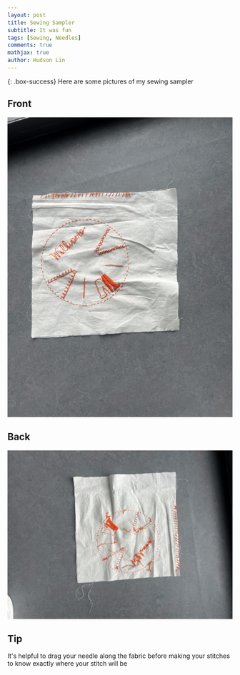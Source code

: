 ```yaml
---
layout: post
title: Sewing Sampler
subtitle: It was fun
tags: [Sewing, Needles]
comments: true
mathjax: true
author: Hudson Lin
---
```


{: .box-success}
Here are some pictures of my sewing sampler

## Front
![Front](https://github.com/huddylin2/huddylin2.github.io/blob/master/assets/img/front.jpg)
## Back
![Back](https://github.com/huddylin2/huddylin2.github.io/blob/master/assets/img/back.jpg)
## Tip
It's helpful to drag your needle along the fabric before making your stitches to know exactly where your stitch will be
